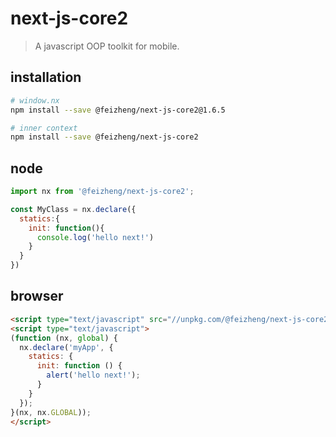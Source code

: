 # next-js-core2
> A javascript OOP toolkit for mobile.

## installation
```bash
# window.nx
npm install --save @feizheng/next-js-core2@1.6.5

# inner context
npm install --save @feizheng/next-js-core2
```

## node
```js
import nx from '@feizheng/next-js-core2';

const MyClass = nx.declare({
  statics:{
    init: function(){
      console.log('hello next!')
    }
  }
})
```

## browser
```html
<script type="text/javascript" src="//unpkg.com/@feizheng/next-js-core2@2.0.5/dist/next-js-core2.min.js"></script>
<script type="text/javascript">
(function (nx, global) {
  nx.declare('myApp', {
    statics: {
      init: function () {
        alert('hello next!');
      }
    }
  });
}(nx, nx.GLOBAL));
</script>
```
